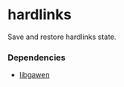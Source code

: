 # hardlinks
Save and restore hardlinks state.

### Dependencies

  * [libgawen](https://github.com/gawen947/libgawen)

